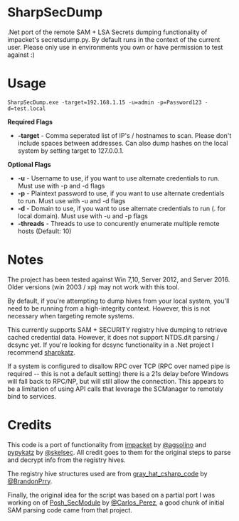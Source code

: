 # SharpSecDump
 .Net port of the remote SAM + LSA Secrets dumping functionality of impacket's secretsdump.py.  By default runs in the context of the current user.  Please only use in environments you own or have permission to test against :)
 
 # Usage
 `SharpSecDump.exe -target=192.168.1.15 -u=admin -p=Password123 -d=test.local`
 
 **Required Flags**
 - **-target** - Comma seperated list of IP's / hostnames to scan.  Please don't include spaces between addresses.  Can also dump hashes on the local system by setting target to 127.0.0.1.
 
 **Optional Flags**
- **-u** - Username to use, if you want to use alternate credentials to run. Must use with -p and -d flags
- **-p** - Plaintext password to use, if you want to use alternate credentials to run. Must use with -u and -d flags
- **-d** - Domain to use, if you want to use alternate credentials to run (. for local domain). Must use with -u and -p flags
- **-threads** - Threads to use to concurently enumerate multiple remote hosts (Default: 10)

# Notes
The project has been tested against Win 7,10, Server 2012, and Server 2016.  Older versions (win 2003 / xp) may not work with this tool.

By default, if you're attempting to dump hives from your local system, you'll need to be running from a high-integrity context.  However, this is not necessary when targeting remote systems.

This currently supports SAM + SECURITY registry hive dumping to retrieve cached credential data.  However, it does not support NTDS.dit parsing / dcsync yet.  If you're looking for dcsync functionality in a .Net project I recommend [sharpkatz](https://github.com/b4rtik/SharpKatz).

If a system is configured to disallow RPC over TCP (RPC over named pipe is required -- this is not a default setting) there is a 21s delay before Windows will fall back to RPC/NP, but will still allow the connection. This appears to be a limitation of using API calls that leverage the SCManager to remotely bind to services.  
  
 # Credits
This code is a port of functionality from [impacket](https://github.com/SecureAuthCorp/impacket) by [@agsolino](https://twitter.com/agsolino) and [pypykatz](https://github.com/skelsec/pypykatz) by [@skelsec](https://twitter.com/SkelSec).  All credit goes to them for the original steps to parse and decrypt info from the registry hives.

The registry hive structures used are from [gray_hat_csharp_code](https://github.com/brandonprry/gray_hat_csharp_code) by [@BrandonPrry](https://twitter.com/BrandonPrry).

Finally, the original idea for the script was based on a partial port I was working on of [Posh_SecModule](https://github.com/darkoperator/Posh-SecMod) by [@Carlos_Perez](https://twitter.com/Carlos_Perez), a good chunk of initial SAM parsing code came from that project.
